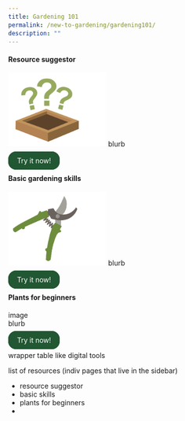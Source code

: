 ```yaml
---
title: Gardening 101
permalink: /new-to-gardening/gardening101/
description: ""
---
```

<style>
		  .button-primary {
    background-color: #215732;
    border: 2px solid #215732;
    padding: 0.5rem 1rem;
  	border-radius: 1rem;
    color: white !important;
	  text-decoration: none !important;
  }
</style>

<div class="container">
  <div class="row">
    <div class="col">
     <h4>Resource suggestor</h4>
	      <img style="height:150px; width:200px" src="/images/Landing_page/Gardening101/questionmarks.png">
			blurb<br><br>
			<a class="button-primary" href="https://staging.dmhtu0pi4p9u7.amplifyapp.com/digital-tools/soilcalculator/">Try it now!</a>
      </div>
		<div class="col">
			<h4>Basic gardening skills</h4>
	      <img style="height:150px; width:200px" src="/images/Landing_page/Gardening101/secateurs.png">
			blurb<br><br>
			<a class="button-primary" href="https://staging.dmhtu0pi4p9u7.amplifyapp.com/digital-tools/soilcalculator/">Try it now!</a>
      </div>
		<div class="col">
			<h4>Plants for beginners</h4>
			image<br>
			blurb<br><br>
						<a class="button-primary" href="https://staging.dmhtu0pi4p9u7.amplifyapp.com/digital-tools/soilcalculator/">Try it now!</a>
      </div>
	</div>
	</div>
	
wrapper table like digital tools 

list of resources (indiv pages that live in the sidebar)
- resource suggestor 
- basic skills 
- plants for beginners 
-